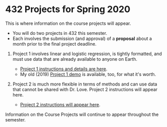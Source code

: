 # 432 Projects for Spring 2020

This is where information on the course projects will appear. 

- You will do two projects in 432 this semester. 
- Each involves the submission (and approval) of a **proposal** about a month prior to the final project deadline.

1. Project 1 involves linear and logistic regression, is tightly formatted, and must use data that are already available to anyone on Earth. 
    - [Project 1 instructions and details are here](https://github.com/THOMASELOVE/2020-432/tree/master/projects/project1).
    - My old (2019) [Project 1 demo](https://github.com/THOMASELOVE/2020-432/tree/master/projects/2019-project-1-demo) is available, too, for what it's worth.
    
2. Project 2 is much more flexible in terms of methods and can use data that cannot be shared with Dr. Love. Project 2 instructions will appear here.
    - [Project 2 instructions will appear here](https://github.com/THOMASELOVE/2020-432/tree/master/projects/project2).

Information on the Course Projects will continue to appear throughout the semester.
